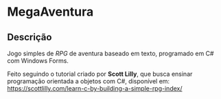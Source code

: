 # MegaAventura

## Descrição
Jogo simples de _RPG_ de aventura baseado em texto, programado em C# com Windows Forms. 

Feito seguindo o tutorial criado por **Scott Lilly**, que busca ensinar programação orientada a objetos com C#, disponível em: https://scottlilly.com/learn-c-by-building-a-simple-rpg-index/

